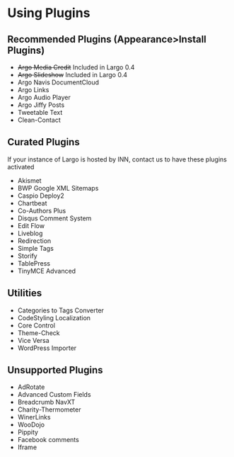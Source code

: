 # Using Plugins

## Recommended Plugins (Appearance>Install Plugins)



- ~~Argo Media Credit~~ Included in Largo 0.4
- ~~Argo Slideshow~~ Included in Largo 0.4
- Argo Navis DocumentCloud
- Argo Links
- Argo Audio Player
- Argo Jiffy Posts
- Tweetable Text
- Clean-Contact

## Curated Plugins 

If your instance of Largo is hosted by INN, contact us to have these plugins activated

- Akismet
- BWP Google XML Sitemaps
- Caspio Deploy2
- Chartbeat
- Co-Authors Plus
- Disqus Comment System
- Edit Flow
- Liveblog
- Redirection
- Simple Tags
- Storify
- TablePress
- TinyMCE Advanced

## Utilities

- Categories to Tags Converter 
- CodeStyling Localization
- Core Control
- Theme-Check
- Vice Versa
- WordPress Importer

## Unsupported Plugins

- AdRotate
- Advanced Custom Fields
- Breadcrumb NavXT
- Charity-Thermometer
- WinerLinks
- WooDojo
- Pippity
- Facebook comments
- Iframe
